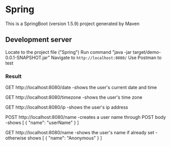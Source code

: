 # Spring
This is a SpringBoot (version 1.5.9) project generated by Maven

## Development server
Locate to the project file ("Spring")
Run command "java -jar target/demo-0.0.1-SNAPSHOT.jar"
Navigate to `http://localhost:8080/`
Use Postman to test

### Result
GET http://localhost:8080/date
  -shows the user's current date and time
  
GET http://localhost:8080/timezone
  -shows the user's time zone
  
GET http://localhost:8080/ip
  -shows the user's ip address
  
POST http://localhost:8080/name
  -creates a user name through POST body 
  -shows [
          {
            "name": "userName"
          }
         ]
         
GET http://localhost:8080/name
  -shows the user's name if already set
  -otherwise shows
         [
          {
            "name": "Anonymous"
          }
         ]


